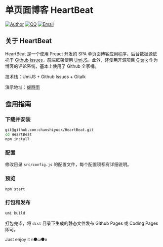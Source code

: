 # 单页面博客 HeartBeat
[![Author](https://img.shields.io/badge/author-chanshiyucx-blue.svg?style=flat-square)](https://chanshiyu.com)
[![QQ](https://img.shields.io/badge/QQ-1124590931-blue.svg?style=flat-square)](http://wpa.qq.com/msgrd?v=3&uin=&site=qq&menu=yes)
[![Email](https://img.shields.io/badge/Emali%20me-me@chanshiyu.com-green.svg?style=flat-square)]()

## 关于 HeartBeat
HeartBeat 是一个使用 Preact 开发的 SPA 单页面博客应用程序，后台数据源依托于 [Github Issues](https://developer.github.com/v3/issues/)，前端框架使用 [UmiJS](https://umijs.org/)。此外，还使用开源项目 [Gitalk](https://github.com/gitalk/gitalk) 作为博客的评论系统，基本上使用了 Github 全家桶。

技术栈：UmiJS + Github Issues + Gitalk

演示地址：[蝉時雨 ](https://chanshiyu.com)  

## 食用指南
### 下载并安装
```bash
git@github.com:chanshiyucx/HeartBeat.git
cd HeartBeat
npm install
```

### 配置
修改目录 `src/config.js` 的配置文件，每个配置项都有详细说明。

### 预览
```bash
npm start
```

### 打包和发布
```bash
umi build
```
打包完毕，将 `dist` 目录下生成的静态文件发布 Github Pages 或 Coding Pages 即可。

Just enjoy it ฅ●ω●ฅ
